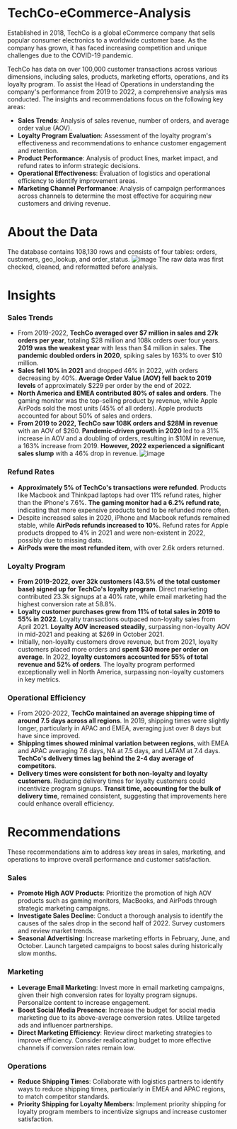 # TechCo-eCommerce-Analysis
Established in 2018, TechCo is a global eCommerce company that sells popular consumer electronics to a worldwide customer base. As the company has grown, it has faced increasing competition and unique challenges due to the COVID-19 pandemic.

TechCo has data on over 100,000 customer transactions across various dimensions, including sales, products, marketing efforts, operations, and its loyalty program. To assist the Head of Operations in understanding the company's performance from 2019 to 2022, a comprehensive analysis was conducted. The insights and recommendations focus on the following key areas:

- **Sales Trends**: Analysis of sales revenue, number of orders, and average order value (AOV).
- **Loyalty Program Evaluation**: Assessment of the loyalty program's effectiveness and recommendations to enhance customer engagement and retention.
- **Product Performance**: Analysis of product lines, market impact, and refund rates to inform strategic decisions.
- **Operational Effectiveness**: Evaluation of logistics and operational efficiency to identify improvement areas.
- **Marketing Channel Performance**: Analysis of campaign performances across channels to determine the most effective for acquiring new customers and driving revenue.



# About the Data 
The database contains 108,130 rows and consists of four tables: orders, customers, geo_lookup, and order_status. 
![image](https://github.com/itseng13/TechCo-eCommerce-Analysis/assets/155334219/69762326-5ff2-4d82-a75d-118afff4ef89)
The raw data was first checked, cleaned, and reformatted before analysis. 


# Insights
### Sales Trends
- From 2019-2022, **TechCo averaged over $7 million in sales and 27k orders per year**, totaling $28 million and 108k orders over four years. **2019 was the weakest year** with less than $4 million in sales. **The pandemic doubled orders in 2020**, spiking sales by 163% to over $10 million.
- **Sales fell 10% in 2021** and dropped 46% in 2022, with orders decreasing by 40%. **Average Order Value (AOV) fell back to 2019 levels** of approximately $229 per order by the end of 2022.
- **North America and EMEA contributed 80% of sales and orders**. The gaming monitor was the top-selling product by revenue, while Apple AirPods sold the most units (45% of all orders). Apple products accounted for about 50% of sales and orders.
- **From 2019 to 2022, TechCo saw 108K orders and $28M in revenue** with an AOV of $260. **Pandemic-driven growth in 2020** led to a 31% increase in AOV and a doubling of orders, resulting in $10M in revenue, a 163% increase from 2019. **However, 2022 experienced a significant sales slump** with a 46% drop in revenue.
![image](https://cdn.discordapp.com/attachments/820197133771866123/1258188119853895690/image.png?ex=6687227f&is=6685d0ff&hm=400bdd8eb62d63b0aa1cf7ac277a54e1b6422aabf7408a933c240ce30cdacb5a&)
### Refund Rates
- **Approximately 5% of TechCo's transactions were refunded**. Products like Macbook and Thinkpad laptops had over 11% refund rates, higher than the iPhone's 7.6%. **The gaming monitor had a 6.2% refund rate**, indicating that more expensive products tend to be refunded more often.
- Despite increased sales in 2020, iPhone and Macbook refunds remained stable, while **AirPods refunds increased to 10%**. Refund rates for Apple products dropped to 4% in 2021 and were non-existent in 2022, possibly due to missing data.
- **AirPods were the most refunded item**, with over 2.6k orders returned.
### Loyalty Program
- **From 2019-2022, over 32k customers (43.5% of the total customer base) signed up for TechCo's loyalty program**. Direct marketing contributed 23.3k signups at a 40% rate, while email marketing had the highest conversion rate at 58.8%.
- **Loyalty customer purchases grew from 11% of total sales in 2019 to 55% in 2022**. Loyalty transactions outpaced non-loyalty sales from April 2021. **Loyalty AOV increased steadily**, surpassing non-loyalty AOV in mid-2021 and peaking at $269 in October 2021.
- Initially, non-loyalty customers drove revenue, but from 2021, loyalty customers placed more orders and **spent $30 more per order on average**. In 2022, **loyalty customers accounted for 55% of total revenue and 52% of orders**. The loyalty program performed exceptionally well in North America, surpassing non-loyalty customers in key metrics.
### Operational Efficiency
- From 2020-2022, **TechCo maintained an average shipping time of around 7.5 days across all regions**. In 2019, shipping times were slightly longer, particularly in APAC and EMEA, averaging just over 8 days but have since improved.
- **Shipping times showed minimal variation between regions**, with EMEA and APAC averaging 7.6 days, NA at 7.5 days, and LATAM at 7.4 days. **TechCo's delivery times lag behind the 2-4 day average of competitors**.
- **Delivery times were consistent for both non-loyalty and loyalty customers**. Reducing delivery times for loyalty customers could incentivize program signups. **Transit time, accounting for the bulk of delivery time**, remained consistent, suggesting that improvements here could enhance overall efficiency.

# Recommendations
These recommendations aim to address key areas in sales, marketing, and operations to improve overall performance and customer satisfaction.
### Sales
- **Promote High AOV Products**: Prioritize the promotion of high AOV products such as gaming monitors, MacBooks, and AirPods through strategic marketing campaigns.
- **Investigate Sales Decline**: Conduct a thorough analysis to identify the causes of the sales drop in the second half of 2022. Survey customers and review market trends.
- **Seasonal Advertising**: Increase marketing efforts in February, June, and October. Launch targeted campaigns to boost sales during historically slow months.
### Marketing
- **Leverage Email Marketing**: Invest more in email marketing campaigns, given their high conversion rates for loyalty program signups. Personalize content to increase engagement.
- **Boost Social Media Presence**: Increase the budget for social media marketing due to its above-average conversion rates. Utilize targeted ads and influencer partnerships.
- **Direct Marketing Efficiency**: Review direct marketing strategies to improve efficiency. Consider reallocating budget to more effective channels if conversion rates remain low.
### Operations
- **Reduce Shipping Times**: Collaborate with logistics partners to identify ways to reduce shipping times, particularly in EMEA and APAC regions, to match competitor standards.
- **Priority Shipping for Loyalty Members**: Implement priority shipping for loyalty program members to incentivize signups and increase customer satisfaction.
